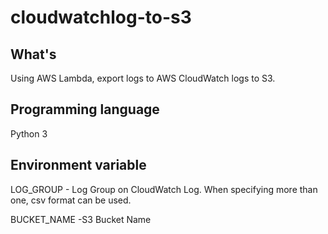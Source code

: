 # cloudwatchlog-to-s3

## What's

Using AWS Lambda, export logs to AWS CloudWatch logs to S3.

## Programming language
Python 3

## Environment variable
LOG_GROUP - Log Group on CloudWatch Log. When specifying more than one, csv format can be used.

BUCKET_NAME -S3 Bucket Name

